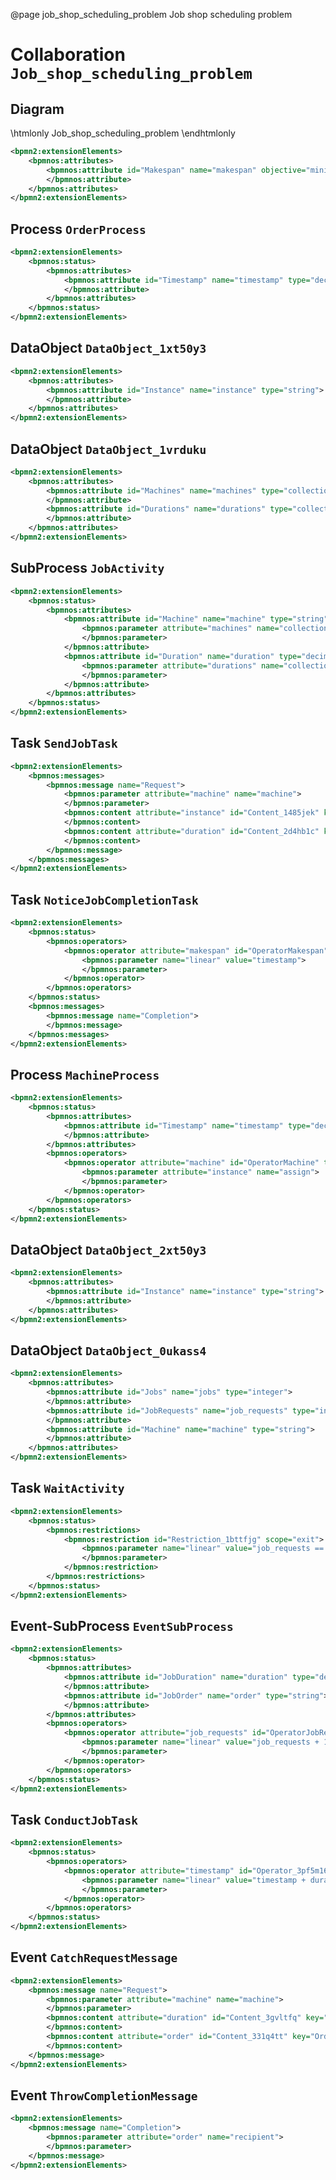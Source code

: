 @page job_shop_scheduling_problem Job shop scheduling problem
# Collaboration `Job_shop_scheduling_problem`

## Diagram
\htmlonly
<object data="./Job_shop_scheduling_problem.svg" type="image/svg+xml" style="max-width: 100%;">Job_shop_scheduling_problem</object>
\endhtmlonly


```xml
<bpmn2:extensionElements>
	<bpmnos:attributes>
		<bpmnos:attribute id="Makespan" name="makespan" objective="minimize" type="decimal" value="0" weight="1">
		</bpmnos:attribute>
	</bpmnos:attributes>
</bpmn2:extensionElements>
```

## Process `OrderProcess`
```xml
<bpmn2:extensionElements>
	<bpmnos:status>
		<bpmnos:attributes>
			<bpmnos:attribute id="Timestamp" name="timestamp" type="decimal" value="0">
			</bpmnos:attribute>
		</bpmnos:attributes>
	</bpmnos:status>
</bpmn2:extensionElements>
```


## DataObject `DataObject_1xt50y3`
```xml
<bpmn2:extensionElements>
	<bpmnos:attributes>
		<bpmnos:attribute id="Instance" name="instance" type="string">
		</bpmnos:attribute>
	</bpmnos:attributes>
</bpmn2:extensionElements>
```


## DataObject `DataObject_1vrduku`
```xml
<bpmn2:extensionElements>
	<bpmnos:attributes>
		<bpmnos:attribute id="Machines" name="machines" type="collection">
		</bpmnos:attribute>
		<bpmnos:attribute id="Durations" name="durations" type="collection">
		</bpmnos:attribute>
	</bpmnos:attributes>
</bpmn2:extensionElements>
```


## SubProcess `JobActivity`
```xml
<bpmn2:extensionElements>
	<bpmnos:status>
		<bpmnos:attributes>
			<bpmnos:attribute id="Machine" name="machine" type="string">
				<bpmnos:parameter attribute="machines" name="collection">
				</bpmnos:parameter>
			</bpmnos:attribute>
			<bpmnos:attribute id="Duration" name="duration" type="decimal">
				<bpmnos:parameter attribute="durations" name="collection">
				</bpmnos:parameter>
			</bpmnos:attribute>
		</bpmnos:attributes>
	</bpmnos:status>
</bpmn2:extensionElements>
```


## Task `SendJobTask`
```xml
<bpmn2:extensionElements>
	<bpmnos:messages>
		<bpmnos:message name="Request">
			<bpmnos:parameter attribute="machine" name="machine">
			</bpmnos:parameter>
			<bpmnos:content attribute="instance" id="Content_1485jek" key="Order">
			</bpmnos:content>
			<bpmnos:content attribute="duration" id="Content_2d4hb1c" key="Duration">
			</bpmnos:content>
		</bpmnos:message>
	</bpmnos:messages>
</bpmn2:extensionElements>
```


## Task `NoticeJobCompletionTask`
```xml
<bpmn2:extensionElements>
	<bpmnos:status>
		<bpmnos:operators>
			<bpmnos:operator attribute="makespan" id="OperatorMakespan" type="expression">
				<bpmnos:parameter name="linear" value="timestamp">
				</bpmnos:parameter>
			</bpmnos:operator>
		</bpmnos:operators>
	</bpmnos:status>
	<bpmnos:messages>
		<bpmnos:message name="Completion">
		</bpmnos:message>
	</bpmnos:messages>
</bpmn2:extensionElements>
```


## Process `MachineProcess`
```xml
<bpmn2:extensionElements>
	<bpmnos:status>
		<bpmnos:attributes>
			<bpmnos:attribute id="Timestamp" name="timestamp" type="decimal" value="0">
			</bpmnos:attribute>
		</bpmnos:attributes>
		<bpmnos:operators>
			<bpmnos:operator attribute="machine" id="OperatorMachine" type="assign">
				<bpmnos:parameter attribute="instance" name="assign">
				</bpmnos:parameter>
			</bpmnos:operator>
		</bpmnos:operators>
	</bpmnos:status>
</bpmn2:extensionElements>
```


## DataObject `DataObject_2xt50y3`
```xml
<bpmn2:extensionElements>
	<bpmnos:attributes>
		<bpmnos:attribute id="Instance" name="instance" type="string">
		</bpmnos:attribute>
	</bpmnos:attributes>
</bpmn2:extensionElements>
```


## DataObject `DataObject_0ukass4`
```xml
<bpmn2:extensionElements>
	<bpmnos:attributes>
		<bpmnos:attribute id="Jobs" name="jobs" type="integer">
		</bpmnos:attribute>
		<bpmnos:attribute id="JobRequests" name="job_requests" type="integer" value="0">
		</bpmnos:attribute>
		<bpmnos:attribute id="Machine" name="machine" type="string">
		</bpmnos:attribute>
	</bpmnos:attributes>
</bpmn2:extensionElements>
```


## Task `WaitActivity`
```xml
<bpmn2:extensionElements>
	<bpmnos:status>
		<bpmnos:restrictions>
			<bpmnos:restriction id="Restriction_1bttfjg" scope="exit">
				<bpmnos:parameter name="linear" value="job_requests == jobs">
				</bpmnos:parameter>
			</bpmnos:restriction>
		</bpmnos:restrictions>
	</bpmnos:status>
</bpmn2:extensionElements>
```


## Event-SubProcess `EventSubProcess`
```xml
<bpmn2:extensionElements>
	<bpmnos:status>
		<bpmnos:attributes>
			<bpmnos:attribute id="JobDuration" name="duration" type="decimal">
			</bpmnos:attribute>
			<bpmnos:attribute id="JobOrder" name="order" type="string">
			</bpmnos:attribute>
		</bpmnos:attributes>
		<bpmnos:operators>
			<bpmnos:operator attribute="job_requests" id="OperatorJobRequests" type="expression">
				<bpmnos:parameter name="linear" value="job_requests + 1">
				</bpmnos:parameter>
			</bpmnos:operator>
		</bpmnos:operators>
	</bpmnos:status>
</bpmn2:extensionElements>
```


## Task `ConductJobTask`
```xml
<bpmn2:extensionElements>
	<bpmnos:status>
		<bpmnos:operators>
			<bpmnos:operator attribute="timestamp" id="Operator_3pf5m16" type="expression">
				<bpmnos:parameter name="linear" value="timestamp + duration">
				</bpmnos:parameter>
			</bpmnos:operator>
		</bpmnos:operators>
	</bpmnos:status>
</bpmn2:extensionElements>
```


## Event `CatchRequestMessage`
```xml
<bpmn2:extensionElements>
	<bpmnos:message name="Request">
		<bpmnos:parameter attribute="machine" name="machine">
		</bpmnos:parameter>
		<bpmnos:content attribute="duration" id="Content_3gvltfq" key="Duration">
		</bpmnos:content>
		<bpmnos:content attribute="order" id="Content_331q4tt" key="Order">
		</bpmnos:content>
	</bpmnos:message>
</bpmn2:extensionElements>
```


## Event `ThrowCompletionMessage`
```xml
<bpmn2:extensionElements>
	<bpmnos:message name="Completion">
		<bpmnos:parameter attribute="order" name="recipient">
		</bpmnos:parameter>
	</bpmnos:message>
</bpmn2:extensionElements>
```
